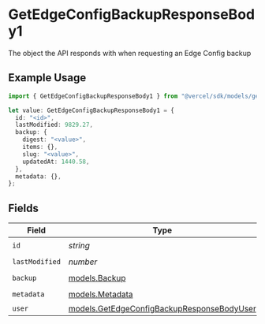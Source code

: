 # GetEdgeConfigBackupResponseBody1

The object the API responds with when requesting an Edge Config backup

## Example Usage

```typescript
import { GetEdgeConfigBackupResponseBody1 } from "@vercel/sdk/models/getedgeconfigbackupop.js";

let value: GetEdgeConfigBackupResponseBody1 = {
  id: "<id>",
  lastModified: 9829.27,
  backup: {
    digest: "<value>",
    items: {},
    slug: "<value>",
    updatedAt: 1440.58,
  },
  metadata: {},
};
```

## Fields

| Field                                                                                          | Type                                                                                           | Required                                                                                       | Description                                                                                    |
| ---------------------------------------------------------------------------------------------- | ---------------------------------------------------------------------------------------------- | ---------------------------------------------------------------------------------------------- | ---------------------------------------------------------------------------------------------- |
| `id`                                                                                           | *string*                                                                                       | :heavy_check_mark:                                                                             | N/A                                                                                            |
| `lastModified`                                                                                 | *number*                                                                                       | :heavy_check_mark:                                                                             | N/A                                                                                            |
| `backup`                                                                                       | [models.Backup](../models/backup.md)                                                           | :heavy_check_mark:                                                                             | N/A                                                                                            |
| `metadata`                                                                                     | [models.Metadata](../models/metadata.md)                                                       | :heavy_check_mark:                                                                             | N/A                                                                                            |
| `user`                                                                                         | [models.GetEdgeConfigBackupResponseBodyUser](../models/getedgeconfigbackupresponsebodyuser.md) | :heavy_minus_sign:                                                                             | N/A                                                                                            |